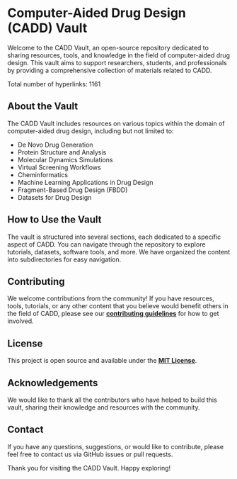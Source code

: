 # Computer-Aided Drug Design (CADD) Vault

Welcome to the CADD Vault, an open-source repository dedicated to sharing resources, tools, and knowledge in the field of computer-aided drug design. This vault aims to support researchers, students, and professionals by providing a comprehensive collection of materials related to CADD.

Total number of hyperlinks: 1161

## About the Vault

The CADD Vault includes resources on various topics within the domain of computer-aided drug design, including but not limited to:

- De Novo Drug Generation
- Protein Structure and Analysis
- Molecular Dynamics Simulations
- Virtual Screening Workflows
- Cheminformatics
- Machine Learning Applications in Drug Design
- Fragment-Based Drug Design (FBDD)
- Datasets for Drug Design

## How to Use the Vault

The vault is structured into several sections, each dedicated to a specific aspect of CADD. You can navigate through the repository to explore tutorials, datasets, software tools, and more. We have organized the content into subdirectories for easy navigation.

## Contributing

We welcome contributions from the community! If you have resources, tools, tutorials, or any other content that you believe would benefit others in the field of CADD, please see our **[contributing guidelines](CONTRIBUTING.md)** for how to get involved.

## License

This project is open source and available under the **[MIT License](LICENSE)**.

## Acknowledgements

We would like to thank all the contributors who have helped to build this vault, sharing their knowledge and resources with the community.

## Contact

If you have any questions, suggestions, or would like to contribute, please feel free to contact us via GitHub issues or pull requests.

Thank you for visiting the CADD Vault. Happy exploring!
